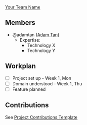 [Your Team Name](https://github.com/nus-fboa2016-yt)

## Members
 - @adamtan ([Adam Tan](#url-here))
   - Expertise: 
     - Technology X
     - Technology Y

## Workplan

 * [ ] Project set up - Week 1, Mon
 * [ ] Domain understood - Week 1, Thu
 * [ ] Feature planned

## Contributions

See [Project Contributions Template](../about/project_progress/)
